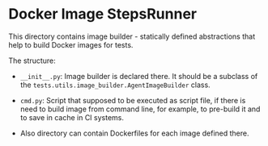 # Docker Image StepsRunner

This directory contains image builder - statically defined abstractions that help to build Docker images for tests.

The structure:

* `__init__.py`:
Image builder is declared there. It should be a subclass of the `tests.utils.image_builder.AgentImageBuilder` class.

* `cmd.py`:
Script that supposed to be executed as script file, if there is need to build image from command line,
for example, to pre-build it and to save in cache in CI systems.

* Also directory can contain Dockerfiles for each image defined there.
